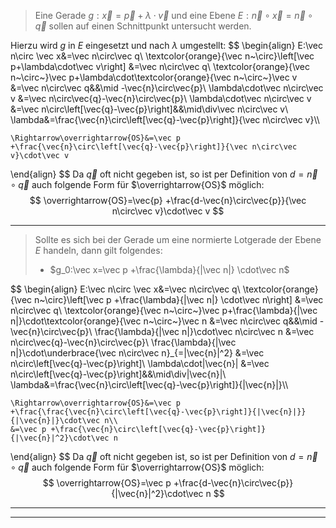 > Eine Gerade $g:\vec x=\vec p +\lambda \cdot\vec v$ und eine Ebene $E:\vec n\circ \vec x=\vec n\circ\vec q$ sollen auf einen Schnittpunkt untersucht werden.

Hierzu wird $g$ in $E$ eingesetzt und nach $\lambda$ umgestellt:
$$
\begin{align}
	E:\vec n\circ \vec x&=\vec n\circ\vec q\\
	\textcolor{orange}{\vec n~\circ}\left[\vec p+\lambda\cdot\vec v\right]
		&=\vec n\circ\vec q\\
	\textcolor{orange}{\vec n~\circ~}\vec p+\lambda\cdot\textcolor{orange}{\vec n~\circ~}\vec v
		&=\vec n\circ\vec q&&\mid -\vec{n}\circ\vec{p}\\
	\lambda\cdot\vec n\circ\vec v
		&=\vec n\circ\vec{q}-\vec{n}\circ\vec{p}\\
	\lambda\cdot\vec n\circ\vec v
		&=\vec n\circ\left[\vec{q}-\vec{p}\right]&&\mid\div\vec n\circ\vec v\\
	\lambda&=\frac{\vec{n}\circ\left[\vec{q}-\vec{p}\right]}{\vec n\circ\vec v}\\\\
	
	\Rightarrow\overrightarrow{OS}&=\vec p +\frac{\vec{n}\circ\left[\vec{q}-\vec{p}\right]}{\vec n\circ\vec v}\cdot\vec v
\end{align}
$$
Da $\vec q$ oft nicht gegeben ist, so ist per Definition von $d=\vec n\circ\vec q$ auch folgende Form für $\overrightarrow{OS}$ möglich:
$$
\overrightarrow{OS}=\vec{p} +\frac{d-\vec{n}\circ\vec{p}}{\vec n\circ\vec v}\cdot\vec v
$$

---
> Sollte es sich bei der Gerade um eine normierte Lotgerade der Ebene $E$ handeln, dann gilt folgendes:
> - $g_0:\vec x=\vec p +\frac{\lambda}{|\vec n|} \cdot\vec n$

$$
\begin{align}
	E:\vec n\circ \vec x&=\vec n\circ\vec q\\
	\textcolor{orange}{\vec n~\circ}\left[\vec p +\frac{\lambda}{|\vec n|} \cdot\vec n\right]
		&=\vec n\circ\vec q\\
	\textcolor{orange}{\vec n~\circ~}\vec p+\frac{\lambda}{|\vec n|}\cdot\textcolor{orange}{\vec n~\circ~}\vec n
		&=\vec n\circ\vec q&&\mid -\vec{n}\circ\vec{p}\\
	\frac{\lambda}{|\vec n|}\cdot\vec n\circ\vec n
		&=\vec n\circ\vec{q}-\vec{n}\circ\vec{p}\\
	\frac{\lambda}{|\vec n|}\cdot\underbrace{\vec n\circ\vec n}_{=|\vec{n}|^2}
		&=\vec n\circ\left[\vec{q}-\vec{p}\right]\\
	\lambda\cdot|\vec{n}|
		&=\vec n\circ\left[\vec{q}-\vec{p}\right]&&\mid\div|\vec{n}|\\
	\lambda&=\frac{\vec{n}\circ\left[\vec{q}-\vec{p}\right]}{|\vec{n}|}\\\\
	
	\Rightarrow\overrightarrow{OS}&=\vec p +\frac{\frac{\vec{n}\circ\left[\vec{q}-\vec{p}\right]}{|\vec{n}|}}{|\vec{n}|}\cdot\vec n\\
	&=\vec p +\frac{\vec{n}\circ\left[\vec{q}-\vec{p}\right]}{|\vec{n}|^2}\cdot\vec n
\end{align}
$$
Da $\vec q$ oft nicht gegeben ist, so ist per Definition von $d=\vec n\circ\vec q$ auch folgende Form für $\overrightarrow{OS}$ möglich:
$$
\overrightarrow{OS}=\vec p +\frac{d-\vec{n}\circ\vec{p}}{|\vec{n}|^2}\cdot\vec n
$$

---
---
